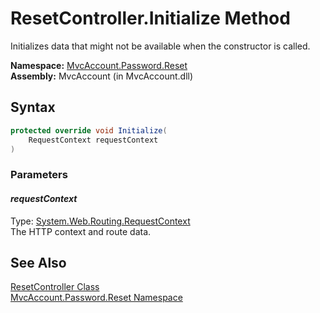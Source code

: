 ResetController.Initialize Method
=================================
Initializes data that might not be available when the constructor is called.

**Namespace:** [MvcAccount.Password.Reset][1]  
**Assembly:** MvcAccount (in MvcAccount.dll)

Syntax
------

```csharp
protected override void Initialize(
	RequestContext requestContext
)
```

### Parameters

#### *requestContext*
Type: [System.Web.Routing.RequestContext][2]  
The HTTP context and route data.


See Also
--------
[ResetController Class][3]  
[MvcAccount.Password.Reset Namespace][1]  

[1]: ../README.md
[2]: http://msdn.microsoft.com/en-us/library/cc680130
[3]: README.md